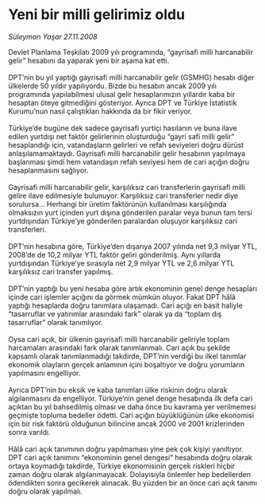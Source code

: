 # Yeni bir milli gelirimiz oldu

*Süleyman Yaşar 27.11.2008*

<div class="taraf_structure_2col_1zq">
<div class="margen_n">



 <p>Devlet Planlama Teşkilatı 2009 yılı programında, “gayrisafi milli harcanabilir gelir” hesabını da yaparak yeni bir aşama kat etti. <br/><br/>DPT’nin bu yıl yaptığı gayrisafi milli harcanabilir gelir (GSMHG) hesabı diğer ülkelerde 50 yıldır yapılıyordu. Bizde bu hesabın ancak 2009 yılı programında yapılabilmesi ulusal gelir hesaplarımızın yıllardır kaba bir hesaptan öteye gitmediğini gösteriyor. Ayrıca DPT ve Türkiye İstatistik Kurumu’nun nasıl çalıştıkları hakkında da bir fikir veriyor. <br/><br/>Türkiye’de bugüne dek sadece gayrisafi yurtiçi hasılanın ve buna ilave edilen yurtdışı net faktör gelirlerinin oluşturduğu “gayri safi milli gelir” hesaplandığı için, vatandaşların gelirleri ve refah seviyeleri doğru dürüst anlaşılamamaktaydı. Gayrisafi milli harcanabilir gelir hesabının yapılmaya başlanması şimdi hem vatandaşın refah seviyesi hem de cari açığın doğru hesaplanmasını sağlıyor. <br/><br/>Gayrisafi milli harcanabilir gelir, karşılıksız cari transferlerin gayrisafi milli gelire ilave edilmesiyle bulunuyor. Karşılıksız cari transferler nedir diye sorulursa... Herhangi bir üretim faktörünün kullanılması karşılığında olmaksızın yurt içinden yurt dışına gönderilen paralar veya bunun tam tersi yurtdışından Türkiye’ye gönderilen paralardan oluşuyor karşılıksız cari transferleri. <br/><br/>DPT’nin hesabına göre, Türkiye’den dışarıya 2007 yılında net 9,3 milyar YTL, 2008’de de 10,2 milyar YTL faktör geliri gönderilmiş. Aynı yıllarda yurtdışından Türkiye’ye sırasıyla net 2,9 milyar YTL ve 2,6 milyar YTL karşılıksız cari transfer yapılmış. <br/><br/>DPT’nin yaptığı bu yeni hesaba göre artık ekonominin genel denge hesapları içinde cari işlemler açığını da görmek mümkün oluyor. Fakat DPT hâlâ yaptığı hesaplarda doğru tanımlara ulaşamadı. Cari açığı en basit haliyle “tasarruflar ve yatırımlar arasındaki fark” olarak ya da “toplam dış tasarruflar” olarak tanımlıyor. <br/><br/>Oysa cari açık, bir ülkenin gayrisafi milli harcanabilir geliriyle toplam harcamaları arasındaki fark olarak tanımlanmalı. Cari açık bu şekilde kapsamlı olarak tanımlanmadığı takdirde, DPT’nin verdiği bu ilkel tanımlar ekonomik olayların gerçek anlamının içini boşaltıyor ve doğru yorumların yapılmasını engelliyor. <br/><br/>Ayrıca DPT’nin bu eksik ve kaba tanımları ülke riskinin doğru olarak algılanmasını da engelliyor. Türkiye’nin genel denge hesabında ilk defa cari açıktan bu yıl bahsedilmiş olması ve daha önce bu kavrama yer verilmemesi geçmişte topluma bedeller ödetti. Cari açığın büyüklüğünün ülke ekonomisi için bir risk faktörü olduğunun bilincine ancak 2000 ve 2001 krizlerinden sonra varıldı. <br/><br/>Hâlâ cari açık tanımının doğru yapılmaması yine pek çok kişiyi yanıltıyor. DPT cari açık tanımını “ekonominin genel dengesi” hesabında doğru olarak ortaya koymadığı takdirde, Türkiye ekonomisinin gerçek riskleri hiçbir zaman doğru olarak algılanmayacak. Dolayısıyla önlemler hep bedellerden ödendikten sonra gecikerek alınacak. Bu yüzden bir an önce cari açık tanımı doğru olarak yapılmalı.</p>

<br/>


<div id="taraf_not">
</div>

</div>


</div>
